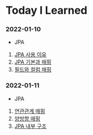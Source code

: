 # Today I Learned
### 2022-01-10
* JPA
1. [JPA 사용 이유](https://skdltm117.tistory.com/61)
2. [JPA 기본과 매핑](https://skdltm117.tistory.com/62)
3. [필드와 컬럼 매핑](https://skdltm117.tistory.com/63)

### 2022-01-11
* JPA
1. [연관관계 매핑](https://skdltm117.tistory.com/64)
2. [양방향 매핑]()
3. [JPA 내부 구조]()